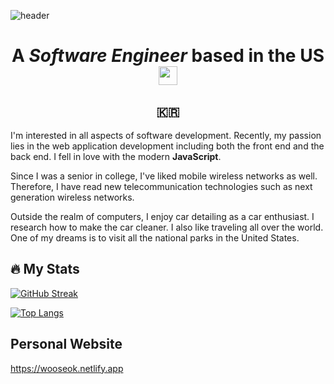 ![header](https://capsule-render.vercel.app/api?type=waving&color=auto&height=250&section=header&text=Wooseok%20Kim&fontSize=90&animation=fadeIn&fontAlignY=40)

<h1 align="center">A <b><i>Software Engineer</i></b> based in the US <img src="https://media.giphy.com/media/hvRJCLFzcasrR4ia7z/giphy.gif" width="30px"></h1>

<h2 align="center">🇰🇷</h2>

I'm interested in all aspects of software development. Recently, my passion lies in the web application development including both the front end and the back end. I fell in love with the modern **JavaScript**.

Since I was a senior in college, I've liked mobile wireless networks as well. Therefore, I have read new telecommunication technologies such as next generation wireless networks.

Outside the realm of computers, I enjoy car detailing as a car enthusiast. I research how to make the car cleaner. I also like traveling all over the world. One of my dreams is to visit all the national parks in the United States.

## 🔥 My Stats

[![GitHub Streak](http://github-readme-streak-stats.herokuapp.com?user=puredevper&theme=dark&background=000000)](https://git.io/streak-stats)

[![Top Langs](https://github-readme-stats.vercel.app/api/top-langs/?username=puredevper&layout=compact&theme=vision-friendly-dark)](https://github.com/anuraghazra/github-readme-stats)

## Personal Website

<a link="https://wooseok.netlify.app/">https://wooseok.netlify.app</a>
